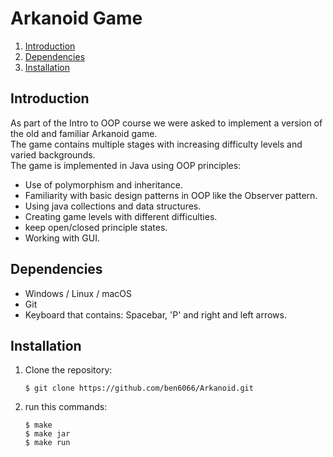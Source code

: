 # Arkanoid Game  
1. [Introduction](#introduction)
2. [Dependencies](#dependencies)  
3. [Installation](#installation)


## Introduction
As part of the Intro to OOP course we were asked to implement a version of the old and familiar Arkanoid game.</br>
The game contains multiple stages with increasing difficulty levels and varied backgrounds.</br>
The game is implemented in Java using OOP principles:
* Use of polymorphism and inheritance.
* Familiarity with basic design patterns in OOP like the Observer pattern.
* Using java collections and data structures.
* Creating game levels with different difficulties.
* keep open/closed principle states.
* Working with GUI.

## Dependencies
* Windows / Linux / macOS
* Git
* Keyboard that contains: Spacebar, 'P' and right and left arrows.

## Installation
1. Clone the repository:  
    ```
    $ git clone https://github.com/ben6066/Arkanoid.git
    ```
2. run this commands:
    ```
    $ make
    $ make jar
    $ make run
    ```
